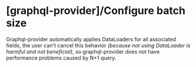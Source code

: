 # [graphql-provider]/Configure batch size

Graphql-provider automatically applies DataLoaders for all associated fields, the user can't cancel this behavior *(because not using DataLoader is harmful and not beneficial)*, so graphql-provider does not have performance problems caused by N+1 query.
